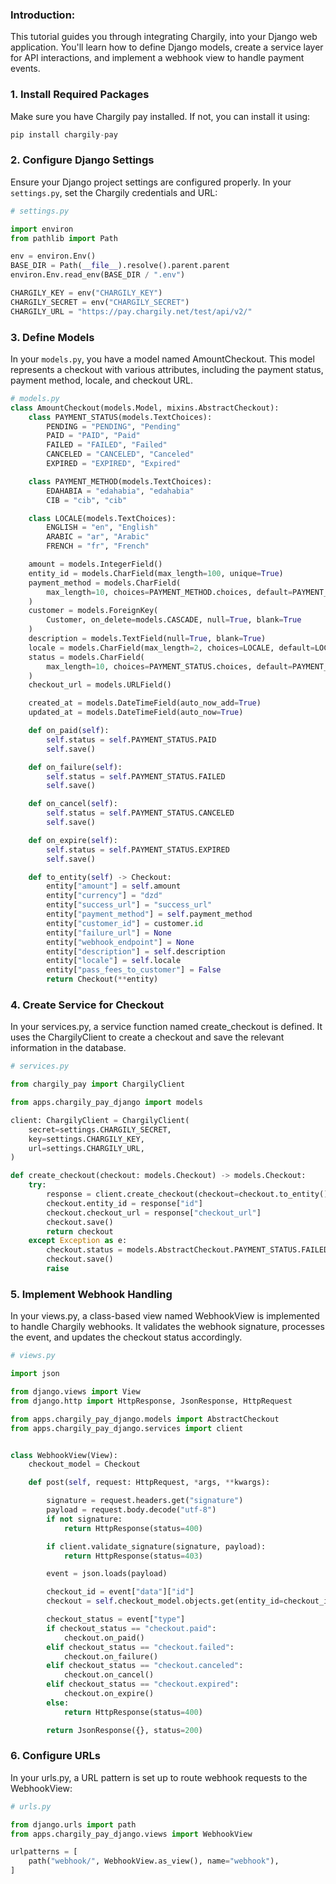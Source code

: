 
### Introduction:

This tutorial guides you through integrating Chargily, into your Django web application. You'll learn how to define Django models, create a service layer for API interactions, and implement a webhook view to handle payment events. 

### 1. Install Required Packages
Make sure you have Chargily pay installed. If not, you can install it using:
```py
pip install chargily-pay
```

### 2. Configure Django Settings
Ensure your Django project settings are configured properly. In your `settings.py`, set the Chargily credentials and URL:
```py
# settings.py

import environ
from pathlib import Path

env = environ.Env()
BASE_DIR = Path(__file__).resolve().parent.parent
environ.Env.read_env(BASE_DIR / ".env")

CHARGILY_KEY = env("CHARGILY_KEY")
CHARGILY_SECRET = env("CHARGILY_SECRET")
CHARGILY_URL = "https://pay.chargily.net/test/api/v2/"
```


### 3. Define Models

In your `models.py`, you have a model named AmountCheckout. This model represents a checkout with various attributes, including the payment status, payment method, locale, and checkout URL.

```py
# models.py
class AmountCheckout(models.Model, mixins.AbstractCheckout):
    class PAYMENT_STATUS(models.TextChoices):
        PENDING = "PENDING", "Pending"
        PAID = "PAID", "Paid"
        FAILED = "FAILED", "Failed"
        CANCELED = "CANCELED", "Canceled"
        EXPIRED = "EXPIRED", "Expired"

    class PAYMENT_METHOD(models.TextChoices):
        EDAHABIA = "edahabia", "edahabia"
        CIB = "cib", "cib"

    class LOCALE(models.TextChoices):
        ENGLISH = "en", "English"
        ARABIC = "ar", "Arabic"
        FRENCH = "fr", "French"

    amount = models.IntegerField()
    entity_id = models.CharField(max_length=100, unique=True)
    payment_method = models.CharField(
        max_length=10, choices=PAYMENT_METHOD.choices, default=PAYMENT_METHOD.EDAHABIA
    )
    customer = models.ForeignKey(
        Customer, on_delete=models.CASCADE, null=True, blank=True
    )
    description = models.TextField(null=True, blank=True)
    locale = models.CharField(max_length=2, choices=LOCALE, default=LOCALE.FRENCH)
    status = models.CharField(
        max_length=10, choices=PAYMENT_STATUS.choices, default=PAYMENT_STATUS.PENDING
    )
    checkout_url = models.URLField()

    created_at = models.DateTimeField(auto_now_add=True)
    updated_at = models.DateTimeField(auto_now=True)

    def on_paid(self):
        self.status = self.PAYMENT_STATUS.PAID
        self.save()

    def on_failure(self):
        self.status = self.PAYMENT_STATUS.FAILED
        self.save()

    def on_cancel(self):
        self.status = self.PAYMENT_STATUS.CANCELED
        self.save()

    def on_expire(self):
        self.status = self.PAYMENT_STATUS.EXPIRED
        self.save()

    def to_entity(self) -> Checkout:
        entity["amount"] = self.amount
        entity["currency"] = "dzd"
        entity["success_url"] = "success_url"
        entity["payment_method"] = self.payment_method
        entity["customer_id"] = customer.id
        entity["failure_url"] = None
        entity["webhook_endpoint"] = None
        entity["description"] = self.description
        entity["locale"] = self.locale
        entity["pass_fees_to_customer"] = False
        return Checkout(**entity)
```

### 4. Create Service for Checkout
In your services.py, a service function named create_checkout is defined. It uses the ChargilyClient to create a checkout and save the relevant information in the database.

```py
# services.py

from chargily_pay import ChargilyClient

from apps.chargily_pay_django import models

client: ChargilyClient = ChargilyClient(
    secret=settings.CHARGILY_SECRET,
    key=settings.CHARGILY_KEY,
    url=settings.CHARGILY_URL,
)

def create_checkout(checkout: models.Checkout) -> models.Checkout:
    try:
        response = client.create_checkout(checkout=checkout.to_entity())
        checkout.entity_id = response["id"]
        checkout.checkout_url = response["checkout_url"]
        checkout.save()
        return checkout
    except Exception as e:
        checkout.status = models.AbstractCheckout.PAYMENT_STATUS.FAILED
        checkout.save()
        raise
```

### 5. Implement Webhook Handling
In your views.py, a class-based view named WebhookView is implemented to handle Chargily webhooks. It validates the webhook signature, processes the event, and updates the checkout status accordingly.


```py
# views.py

import json

from django.views import View
from django.http import HttpResponse, JsonResponse, HttpRequest

from apps.chargily_pay_django.models import AbstractCheckout
from apps.chargily_pay_django.services import client


class WebhookView(View):
    checkout_model = Checkout

    def post(self, request: HttpRequest, *args, **kwargs):

        signature = request.headers.get("signature")
        payload = request.body.decode("utf-8")
        if not signature:
            return HttpResponse(status=400)

        if client.validate_signature(signature, payload):
            return HttpResponse(status=403)

        event = json.loads(payload)

        checkout_id = event["data"]["id"]
        checkout = self.checkout_model.objects.get(entity_id=checkout_id)

        checkout_status = event["type"]
        if checkout_status == "checkout.paid":
            checkout.on_paid()
        elif checkout_status == "checkout.failed":
            checkout.on_failure()
        elif checkout_status == "checkout.canceled":
            checkout.on_cancel()
        elif checkout_status == "checkout.expired":
            checkout.on_expire()
        else:
            return HttpResponse(status=400)

        return JsonResponse({}, status=200)


```

### 6. Configure URLs
In your urls.py, a URL pattern is set up to route webhook requests to the WebhookView:

```py
# urls.py

from django.urls import path
from apps.chargily_pay_django.views import WebhookView

urlpatterns = [
    path("webhook/", WebhookView.as_view(), name="webhook"),
]
```